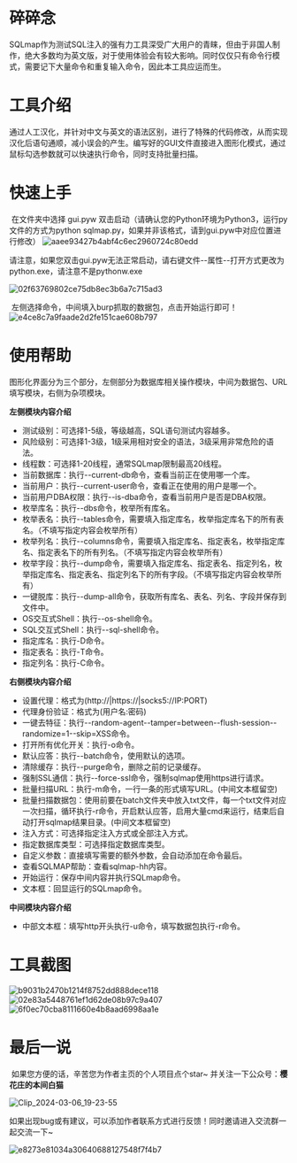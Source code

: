 # 碎碎念

​	SQLmap作为测试SQL注入的强有力工具深受广大用户的青睐，但由于非国人制作，绝大多数均为英文版，对于使用体验会有较大影响。同时仅仅只有命令行模式，需要记下大量命令和重复输入命令，因此本工具应运而生。 

# **工具介绍**

​	通过人工汉化，并针对中文与英文的语法区别，进行了特殊的代码修改，从而实现汉化后语句通顺，减小误会的产生。编写好的GUI文件直接进入图形化模式，通过鼠标勾选参数就可以快速执行命令，同时支持批量扫描。

# 快速上手

​	在文件夹中选择 gui.pyw 双击启动（请确认您的Python环境为Python3，运行py文件的方式为python sqlmap.py，如果并非该格式，请到gui.pyw中对应位置进行修改）
![aaee93427b4abf4c6ec2960724c80edd](https://github.com/honmashironeko/sqlmap-cn/assets/139044047/dd55065a-4cb8-40a4-838d-a55c90e96f7a)

请注意，如果您双击gui.pyw无法正常启动，请右键文件--属性--打开方式更改为python.exe，请注意不是pythonw.exe

![02f63769802ce75db8ec3b6a7c715ad3](https://github.com/honmashironeko/sqlmap-cn/assets/139044047/7c667cb5-cc6a-4d03-ad46-82da28c95759)

​	左侧选择命令，中间填入burp抓取的数据包，点击开始运行即可！
![e4ce8c7a9faade2d2fe151cae608b797](https://github.com/honmashironeko/sqlmap-cn/assets/139044047/05aa9b67-f838-4789-9c1f-8b7d1e0cf2e5)

# 使用帮助

​	图形化界面分为三个部分，左侧部分为数据库相关操作模块，中间为数据包、URL填写模块，右侧为杂项模块。

**左侧模块内容介绍**

- 测试级别：可选择1-5级，等级越高，SQL语句测试内容越多。
- 风险级别：可选择1-3级，1级采用相对安全的语法，3级采用非常危险的语法。
- 线程数：可选择1-20线程，通常SQLmap限制最高20线程。
- 当前数据库：执行--current-db命令，查看当前正在使用哪一个库。
- 当前用户：执行--current-user命令，查看正在使用的用户是哪一个。
- 当前用户DBA权限：执行--is-dba命令，查看当前用户是否是DBA权限。
- 枚举库名：执行--dbs命令，枚举所有库名。
- 枚举表名：执行--tables命令，需要填入指定库名，枚举指定库名下的所有表名。（不填写指定内容会枚举所有）
- 枚举列名：执行--columns命令，需要填入指定库名、指定表名，枚举指定库名、指定表名下的所有列名。（不填写指定内容会枚举所有）
- 枚举字段：执行--dump命令，需要填入指定库名、指定表名、指定列名，枚举指定库名、指定表名、指定列名下的所有字段。（不填写指定内容会枚举所有）
- 一键脱库：执行--dump-all命令，获取所有库名、表名、列名、字段并保存到文件中。
- OS交互式Shell：执行--os-shell命令。
- SQL交互式Shell：执行--sql-shell命令。
- 指定库名：执行-D命令。
- 指定表名：执行-T命令。
- 指定列名：执行-C命令。

**右侧模块内容介绍**

- 设置代理：格式为(http://|https://|socks5://IP:PORT)
- 代理身份验证：格式为(用户名:密码)
- 一键去特征：执行--random-agent--tamper=between--flush-session--randomize=1--skip=XSS命令。
- 打开所有优化开关：执行-o命令。
- 默认应答：执行--batch命令，使用默认的选项。
- 清除缓存：执行--purge命令，删除之前的记录缓存。
- 强制SSL通信：执行--force-ssl命令，强制sqlmap使用https进行请求。
- 批量扫描URL：执行-m命令，一行一条的形式填写URL。(中间文本框留空)
- 批量扫描数据包：使用前要在batch文件夹中放入txt文件，每一个txt文件对应一次扫描，循环执行-r命令，开启默认应答，启用大量cmd来运行，结束后自动打开sqlmap结果目录。(中间文本框留空)
- 注入方式：可选择指定注入方式或全部注入方式。
- 指定数据库类型：可选择指定数据库类型。
- 自定义参数：直接填写需要的额外参数，会自动添加在命令最后。
- 查看SQLMAP帮助：查看sqlmap-hh内容。
- 开始运行：保存中间内容并执行SQLmap命令。
- 文本框：回显运行的SQLmap命令。

**中间模块内容介绍**

- 中部文本框：填写http开头执行-u命令，填写数据包执行-r命令。

# 工具截图
![b9031b2470b1214f8752dd888dece118](https://github.com/honmashironeko/sqlmap-cn/assets/139044047/cdaf0648-21a1-48a5-9a0e-c5d3fa7ad820)
![02e83a5448761ef1d62de08b97c9a407](https://github.com/honmashironeko/sqlmap-cn/assets/139044047/30928bcf-d808-46ae-8769-00b0ebeb06af)
![6f0ec70cba8111660e4b8aad6998aa1e](https://github.com/honmashironeko/sqlmap-cn/assets/139044047/a302133e-7887-4112-98cc-b093c1349a3a)

# 最后一说

​	如果您方便的话，辛苦您为作者主页的个人项目点个star~ 并关注一下公众号：**樱花庄的本间白猫**

![Clip_2024-03-06_19-23-55](https://github.com/honmashironeko/sqlmap-cn/assets/139044047/ac76b86e-35b9-4c64-a00a-1eb7a7fe05d2)

​	如果出现bug或有建议，可以添加作者联系方式进行反馈！同时邀请进入交流群一起交流一下~

![e8273e81034a30640688127548f7f4b7](https://github.com/honmashironeko/sqlmap-cn/assets/139044047/1bd6390a-673c-42e6-9a62-074eb35e146e)
